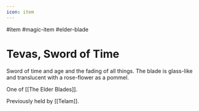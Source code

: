 ```yaml
---
icon: item 
---
```

#item #magic-item #elder-blade
# Tevas, Sword of Time
Sword of time and age and the fading of all things. The blade is glass-like and translucent with a rose-flower as a pommel. 

One of [[The Elder Blades]].

Previously held by [[Telam]].
